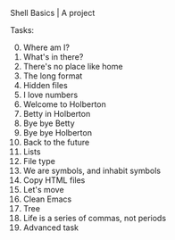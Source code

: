 Shell Basics | A project

Tasks:


0. Where am I?
1. What's in there?
2. There's no place like home
3. The long format
4. Hidden files
5. I love numbers
6. Welcome to Holberton
7. Betty in Holberton
8. Bye bye Betty
9. Bye bye Holberton
10. Back to the future
11. Lists
12. File type
13. We are symbols, and inhabit symbols
14. Copy HTML files
15. Let's move
16. Clean Emacs
17. Tree
18. Life is a series of commas, not periods
19. Advanced task

